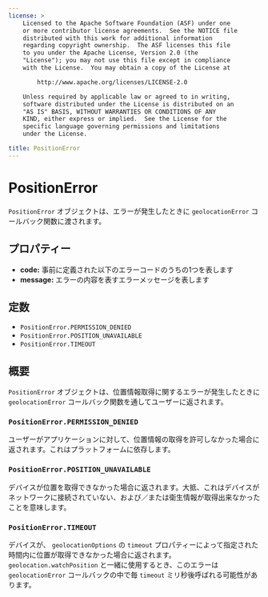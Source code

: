 ```yaml
---
license: >
    Licensed to the Apache Software Foundation (ASF) under one
    or more contributor license agreements.  See the NOTICE file
    distributed with this work for additional information
    regarding copyright ownership.  The ASF licenses this file
    to you under the Apache License, Version 2.0 (the
    "License"); you may not use this file except in compliance
    with the License.  You may obtain a copy of the License at

        http://www.apache.org/licenses/LICENSE-2.0

    Unless required by applicable law or agreed to in writing,
    software distributed under the License is distributed on an
    "AS IS" BASIS, WITHOUT WARRANTIES OR CONDITIONS OF ANY
    KIND, either express or implied.  See the License for the
    specific language governing permissions and limitations
    under the License.

title: PositionError
---
```


PositionError
========

`PositionError` オブジェクトは、エラーが発生したときに `geolocationError` コールバック関数に渡されます。

プロパティー
----------

- __code:__ 事前に定義された以下のエラーコードのうちの1つを表します
- __message:__ エラーの内容を表すエラーメッセージを表します

定数
---------

- `PositionError.PERMISSION_DENIED`
- `PositionError.POSITION_UNAVAILABLE`
- `PositionError.TIMEOUT`

概要
-----------

`PositionError` オブジェクトは、位置情報取得に関するエラーが発生したときに `geolocationError` コールバック関数を通してユーザーに返されます。

### `PositionError.PERMISSION_DENIED`

ユーザーがアプリケーションに対して、位置情報の取得を許可しなかった場合に返されます。これはプラットフォームに依存します。

### `PositionError.POSITION_UNAVAILABLE`

デバイスが位置を取得できなかった場合に返されます。大抵、これはデバイスがネットワークに接続されていない、および／または衛生情報が取得出来なかったことを意味します。

### `PositionError.TIMEOUT`

デバイスが、 `geolocationOptions` の `timeout` プロパティーによって指定された時間内に位置が取得できなかった場合に返されます。 `geolocation.watchPosition` と一緒に使用するとき、このエラーは `geolocationError` コールバックの中で毎 `timeout` ミリ秒後呼ばれる可能性があります。
